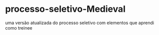 # processo-seletivo-Medieval
uma versão atualizada do processo seletivo com elementos que aprendi como treinee
